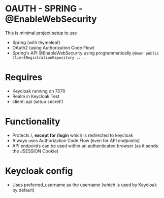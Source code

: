 
# OAUTH - SPRING - @EnableWebSecurity

This is minimal project setup to use

* Spring (with thymeleaf)
* OAuth2 (using Authorization Code Flow)
* Spring's API @EnableWebSecurity using programmatically `@Bean public ClientRegistrationRepository ....`

# Requires

* Keycloak running on 7070
* Realm in Keycloak Test
* client: api (setup secret!)

# Functionality

* Protects /**, except for /login** which is redirected to keycloak
* Always uses Authorization Code Flow (even for API endpoints)
* API endpoints can be used within an authenticated browser (as it sends the JSESSION Cookie)

# Keycloak config
* Uses preferred_username as the username (which is used by Keycloak by default)

 